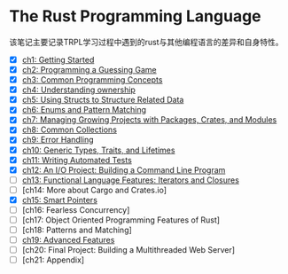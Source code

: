 # The Rust Programming Language

该笔记主要记录TRPL学习过程中遇到的rust与其他编程语言的差异和自身特性。

- [x] [ch1: Getting Started](./notes/ch1.md)
- [x] [ch2: Programming a Guessing Game](./notes/ch2.md)
- [x] [ch3: Common Programming Concepts](./notes/ch3.md)
- [x] [ch4: Understanding ownership](./notes/ch4.md)
- [x] [ch5: Using Structs to Structure Related Data](./notes/ch5.md)
- [x] [ch6: Enums and Pattern Matching](./notes/ch6.md)
- [x] [ch7: Managing Growing Projects with Packages, Crates, and Modules](./notes/ch7.md)
- [x] [ch8: Common Collections](./notes/ch8.md)
- [x] [ch9: Error Handling](./notes/ch9.md)
- [x] [ch10: Generic Types, Traits, and Lifetimes](./notes/ch10.md)
- [x] [ch11: Writing Automated Tests](./notes/ch11.md)
- [x] [ch12: An I/O Project: Building a Command Line Program](./notes/ch12.md)
- [ ] [ch13: Functional Language Features: Iterators and Closures](./notes/ch13.md)
- [ ] [ch14: More about Cargo and Crates.io]
- [x] [ch15: Smart Pointers](./notes/ch15.md)
- [ ] [ch16: Fearless Concurrency]
- [ ] [ch17: Object Oriented Programming Features of Rust]
- [ ] [ch18: Patterns and Matching]
- [ ] [ch19: Advanced Features](./notes/ch19.md)
- [ ] [ch20: Final Project: Building a Multithreaded Web Server]
- [ ] [ch21: Appendix]
